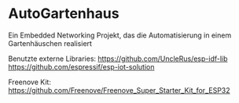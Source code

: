 # AutoGartenhaus
Ein Embedded Networking Projekt, das die Automatisierung in einem Gartenhäuschen realisiert

Benutzte externe Libraries: https://github.com/UncleRus/esp-idf-lib
                            https://github.com/espressif/esp-iot-solution

Freenove Kit: https://github.com/Freenove/Freenove_Super_Starter_Kit_for_ESP32
